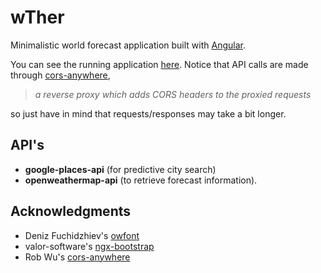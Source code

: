# wTher

Minimalistic world forecast application built with [Angular](https://angular.io/).

You can see the running application [here](https://al-pez.github.io/wther/).
Notice that API calls are made through [cors-anywhere](https://github.com/Rob--W/cors-anywhere),

>_a reverse proxy which adds CORS headers to the proxied requests_

so just have in mind that requests/responses may take a bit longer.


## API's

- **google-places-api** (for predictive city search)
- **openweathermap-api** (to retrieve forecast information).


## Acknowledgments

- Deniz Fuchidzhiev's [owfont](https://github.com/websygen/owfont)
- valor-software's [ngx-bootstrap](https://github.com/valor-software/ngx-bootstrap)
- Rob Wu's [cors-anywhere](https://github.com/Rob--W/cors-anywhere)